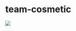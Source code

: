 # team-cosmetic

<img src="https://img.shields.io/badge/Android-3DDC84?style=flat-square&logo=Android&logoColor=white"/>
